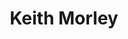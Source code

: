 ---
title: Keith Morley
position: Undergraduate Researcher
layout: default
contact:
publications: 
image: /images/user-icon.svg
group: undergrad
year-start: 2006
year-end: 2008
present-position: Dartmouth Medical School
---